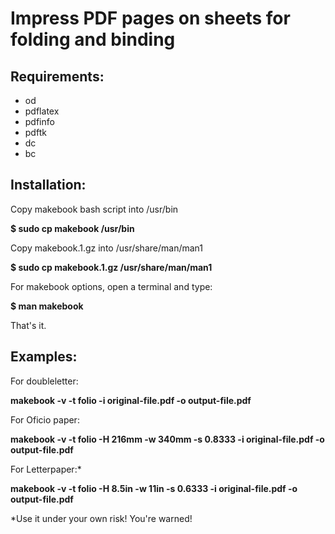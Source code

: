 # Impress PDF pages on sheets for folding and binding

## Requirements:

- od
- pdflatex
- pdfinfo
- pdftk
- dc
- bc

## Installation:

Copy makebook bash script into /usr/bin

**$ sudo cp makebook /usr/bin**

Copy makebook.1.gz into /usr/share/man/man1

**$ sudo cp makebook.1.gz /usr/share/man/man1**

For makebook options, open a terminal and type:

**$ man makebook**

That's it.

## Examples:

For doubleletter:

**makebook -v -t folio -i original-file.pdf -o output-file.pdf**

For Oficio paper:

**makebook -v -t folio -H 216mm -w 340mm -s 0.8333 -i original-file.pdf -o output-file.pdf**

For Letterpaper:*

**makebook -v -t folio -H 8.5in -w 11in -s 0.6333 -i original-file.pdf -o output-file.pdf**

*Use it under your own risk! You're warned!
